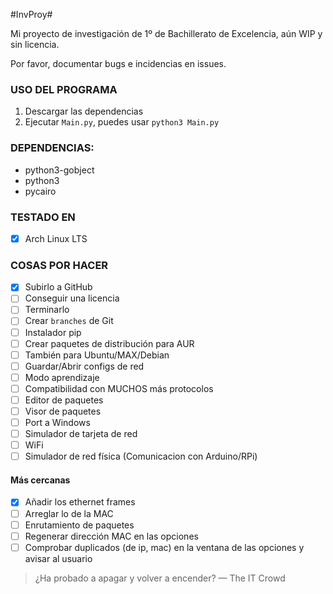 #InvProy#

Mi proyecto de investigación de 1º de Bachillerato de Excelencia, aún WIP y sin licencia.

Por favor, documentar bugs e incidencias en issues.

### USO DEL PROGRAMA ###

1. Descargar las dependencias
2. Ejecutar `Main.py`, puedes usar `python3 Main.py`

### DEPENDENCIAS: ###
* python3-gobject
* python3
* pycairo

### TESTADO EN ###
- [x] Arch Linux LTS

### COSAS POR HACER ###
- [x] Subirlo a GitHub
- [ ] Conseguir una licencia
- [ ] Terminarlo
- [ ] Crear `branches` de Git
- [ ] Instalador pip
- [ ] Crear paquetes de distribución para AUR
- [ ] También para Ubuntu/MAX/Debian
- [ ] Guardar/Abrir configs de red
- [ ] Modo aprendizaje
- [ ] Compatibilidad con MUCHOS más protocolos
- [ ] Editor de paquetes
- [ ] Visor de paquetes
- [ ] Port a Windows
- [ ] Simulador de tarjeta de red
- [ ] WiFi
- [ ] Simulador de red física (Comunicacion con Arduino/RPi)

#### Más cercanas ####

- [x] Añadir los ethernet frames
- [ ] Arreglar lo de la MAC
- [ ] Enrutamiento de paquetes
- [ ] Regenerar dirección MAC en las opciones
- [ ] Comprobar duplicados (de ip, mac) en la ventana de las opciones y avisar al usuario

>¿Ha probado a apagar y volver a encender? 
> — The IT Crowd